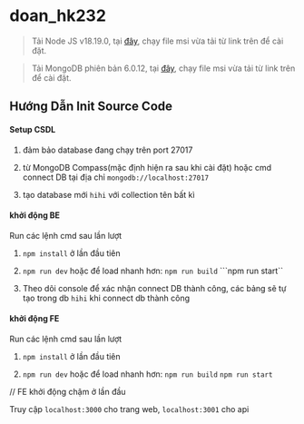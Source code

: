# doan_hk232

> Tải Node JS v18.19.0, tại [đây](https://nodejs.org/download/release/v18.19.0/node-v18.19.0-x64.msi), chạy file msi vừa tải từ link trên để cài đặt.

> Tải MongoDB phiên bản 6.0.12, tại [đây](https://fastdl.mongodb.org/windows/mongodb-windows-x86_64-6.0.12-signed.msi), chạy file msi vừa tải từ link trên để cài đặt.

## Hướng Dẫn Init Source Code

#### Setup CSDL

1. đảm bảo database đang chạy trên port 27017

2. từ MongoDB Compass(mặc định hiện ra sau khi cài đặt) hoặc cmd connect DB tại địa chỉ ```mongodb://localhost:27017```

3. tạo database mới ```hihi``` với collection tên bất kì

#### khởi động BE

Run các lệnh cmd sau lần lượt

1. ```npm install``` ở lần đầu tiên

2. ```npm run dev```
    hoặc để load nhanh hơn:
    ```npm run build```
    ```npm run start``

3. Theo dõi console để xác nhận connect DB thành công, các bảng sẽ tự tạo trong db ```hihi``` khi connect db thành công

#### khởi động FE

Run các lệnh cmd sau lần lượt

1. ```npm install``` ở lần đầu tiên

2. ```npm run dev```
    hoặc để load nhanh hơn:
    ```npm run build```
    ```npm run start```

// FE khởi động chậm ở lần đầu

Truy cập ```localhost:3000``` cho trang web, ```localhost:3001``` cho api